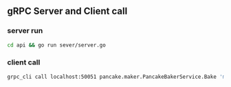 ## gRPC Server and Client call

### server run
```bash
cd api && go run sever/server.go
```

### client call
```bash
grpc_cli call localhost:50051 pancake.maker.PancakeBakerService.Bake 'menu: 1'
```